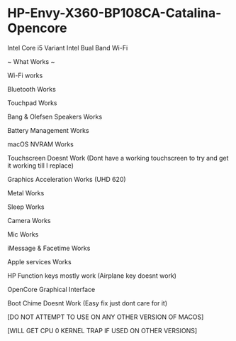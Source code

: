 # HP-Envy-X360-BP108CA-Catalina-Opencore

Intel Core i5 Variant
Intel Bual Band Wi-Fi

~ What Works ~

Wi-Fi works

Bluetooth Works

Touchpad Works

Bang & Olefsen Speakers Works

Battery Management Works

macOS NVRAM Works

Touchscreen Doesnt Work (Dont have a working touchscreen to try and get it working till I replace)

Graphics Acceleration Works (UHD 620)

Metal Works

Sleep Works

Camera Works

Mic Works

iMessage & Facetime Works

Apple services Works

HP Function keys mostly work (Airplane key doesnt work)

OpenCore Graphical Interface

Boot Chime Doesnt Work (Easy fix just dont care for it)


[DO NOT ATTEMPT TO USE ON ANY OTHER VERSION OF MACOS]

[WILL GET CPU 0 KERNEL TRAP IF USED ON OTHER VERSIONS]

